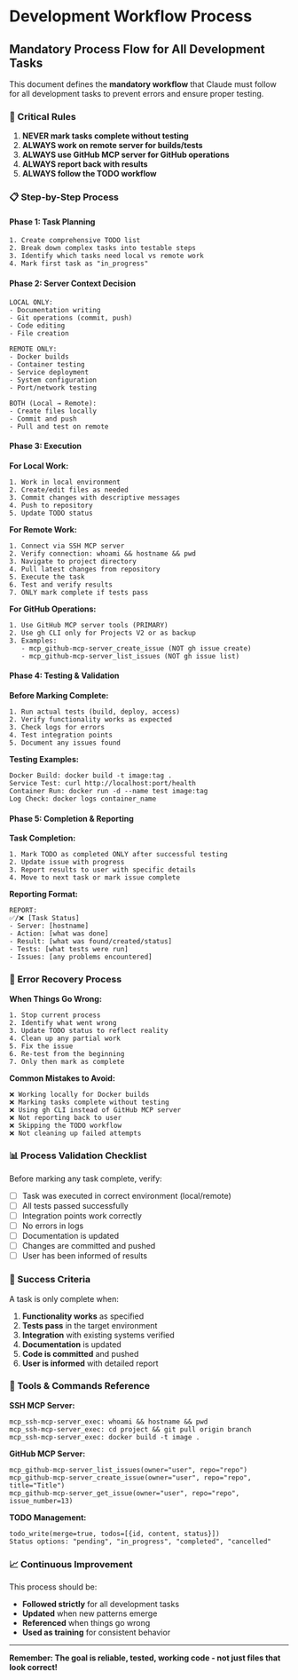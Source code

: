 # Development Workflow Process

## Mandatory Process Flow for All Development Tasks

This document defines the **mandatory workflow** that Claude must follow for all development tasks to prevent errors and ensure proper testing.

### 🚨 Critical Rules

1. **NEVER mark tasks complete without testing**
2. **ALWAYS work on remote server for builds/tests**
3. **ALWAYS use GitHub MCP server for GitHub operations**
4. **ALWAYS report back with results**
5. **ALWAYS follow the TODO workflow**

### 📋 Step-by-Step Process

#### Phase 1: Task Planning
```
1. Create comprehensive TODO list
2. Break down complex tasks into testable steps
3. Identify which tasks need local vs remote work
4. Mark first task as "in_progress"
```

#### Phase 2: Server Context Decision
```
LOCAL ONLY:
- Documentation writing
- Git operations (commit, push)
- Code editing
- File creation

REMOTE ONLY:
- Docker builds
- Container testing
- Service deployment
- System configuration
- Port/network testing

BOTH (Local → Remote):
- Create files locally
- Commit and push
- Pull and test on remote
```

#### Phase 3: Execution

**For Local Work:**
```
1. Work in local environment
2. Create/edit files as needed
3. Commit changes with descriptive messages
4. Push to repository
5. Update TODO status
```

**For Remote Work:**
```
1. Connect via SSH MCP server
2. Verify connection: whoami && hostname && pwd
3. Navigate to project directory
4. Pull latest changes from repository
5. Execute the task
6. Test and verify results
7. ONLY mark complete if tests pass
```

**For GitHub Operations:**
```
1. Use GitHub MCP server tools (PRIMARY)
2. Use gh CLI only for Projects V2 or as backup
3. Examples:
   - mcp_github-mcp-server_create_issue (NOT gh issue create)
   - mcp_github-mcp-server_list_issues (NOT gh issue list)
```

#### Phase 4: Testing & Validation

**Before Marking Complete:**
```
1. Run actual tests (build, deploy, access)
2. Verify functionality works as expected
3. Check logs for errors
4. Test integration points
5. Document any issues found
```

**Testing Examples:**
```
Docker Build: docker build -t image:tag .
Service Test: curl http://localhost:port/health
Container Run: docker run -d --name test image:tag
Log Check: docker logs container_name
```

#### Phase 5: Completion & Reporting

**Task Completion:**
```
1. Mark TODO as completed ONLY after successful testing
2. Update issue with progress
3. Report results to user with specific details
4. Move to next task or mark issue complete
```

**Reporting Format:**
```
REPORT:
✅/❌ [Task Status]
- Server: [hostname]
- Action: [what was done]
- Result: [what was found/created/status]
- Tests: [what tests were run]
- Issues: [any problems encountered]
```

### 🔄 Error Recovery Process

**When Things Go Wrong:**
```
1. Stop current process
2. Identify what went wrong
3. Update TODO status to reflect reality
4. Clean up any partial work
5. Fix the issue
6. Re-test from the beginning
7. Only then mark as complete
```

**Common Mistakes to Avoid:**
```
❌ Working locally for Docker builds
❌ Marking tasks complete without testing
❌ Using gh CLI instead of GitHub MCP server
❌ Not reporting back to user
❌ Skipping the TODO workflow
❌ Not cleaning up failed attempts
```

### 📊 Process Validation Checklist

Before marking any task complete, verify:

- [ ] Task was executed in correct environment (local/remote)
- [ ] All tests passed successfully
- [ ] Integration points work correctly
- [ ] No errors in logs
- [ ] Documentation is updated
- [ ] Changes are committed and pushed
- [ ] User has been informed of results

### 🎯 Success Criteria

A task is only complete when:

1. **Functionality works** as specified
2. **Tests pass** in the target environment
3. **Integration** with existing systems verified
4. **Documentation** is updated
5. **Code is committed** and pushed
6. **User is informed** with detailed report

### 🔧 Tools & Commands Reference

**SSH MCP Server:**
```
mcp_ssh-mcp-server_exec: whoami && hostname && pwd
mcp_ssh-mcp-server_exec: cd project && git pull origin branch
mcp_ssh-mcp-server_exec: docker build -t image .
```

**GitHub MCP Server:**
```
mcp_github-mcp-server_list_issues(owner="user", repo="repo")
mcp_github-mcp-server_create_issue(owner="user", repo="repo", title="Title")
mcp_github-mcp-server_get_issue(owner="user", repo="repo", issue_number=13)
```

**TODO Management:**
```
todo_write(merge=true, todos=[{id, content, status}])
Status options: "pending", "in_progress", "completed", "cancelled"
```

### 📈 Continuous Improvement

This process should be:
- **Followed strictly** for all development tasks
- **Updated** when new patterns emerge
- **Referenced** when things go wrong
- **Used as training** for consistent behavior

---

**Remember: The goal is reliable, tested, working code - not just files that look correct!**
